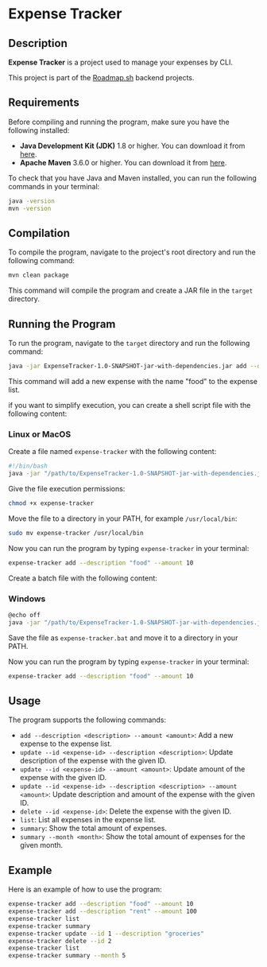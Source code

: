 # Expense Tracker

## Description
**Expense Tracker**  is a project used to manage your expenses by CLI.

This project is part of the [Roadmap.sh](https://roadmap.sh/backend/projects) backend projects.

## Requirements
Before compiling and running the program, make sure you have the following installed:

- **Java Development Kit (JDK)** 1.8 or higher. You can download it from [here](https://www.oracle.com/java/technologies/javase-jdk11-downloads.html).
- **Apache Maven** 3.6.0 or higher. You can download it from [here](https://maven.apache.org/download.cgi).


To check that you have Java and Maven installed, you can run the following commands in your terminal:
```bash
java -version
mvn -version

```

## Compilation

To compile the program, navigate to the project's root directory and run the following command:

```bash
mvn clean package
```

This command will compile the program and create a JAR file in the `target` directory.

## Running the Program

To run the program, navigate to the `target` directory and run the following command:

```bash
java -jar ExpenseTracker-1.0-SNAPSHOT-jar-with-dependencies.jar add --description "food" --amount 10
```

This command will add a new expense with the name "food" to the expense list.

if you want to simplify execution, you can create a shell script file with the following content:

### Linux or MacOS

Create a file named `expense-tracker` with the following content:

```bash
#!/bin/bash
java -jar "/path/to/ExpenseTracker-1.0-SNAPSHOT-jar-with-dependencies.jar" "$@"
```
Give the file execution permissions:

```bash
chmod +x expense-tracker
```

Move the file to a directory in your PATH, for example `/usr/local/bin`:

```bash
sudo mv expense-tracker /usr/local/bin
```

Now you can run the program by typing `expense-tracker` in your terminal:

```bash
expense-tracker add --description "food" --amount 10
```

Create a batch file with the following content:
### Windows
```bash
@echo off
java -jar "/path/to/ExpenseTracker-1.0-SNAPSHOT-jar-with-dependencies.jar" %*
```

Save the file as `expense-tracker.bat` and move it to a directory in your PATH.

Now you can run the program by typing `expense-tracker` in your terminal:

```bash
expense-tracker add --description "food" --amount 10
```

## Usage

The program supports the following commands:

- `add --description <description> --amount <amount>`: Add a new expense to the expense list.
- `update --id <expense-id> --description <description>`: Update description of the expense with the given ID.
- `update --id <expense-id> --amount <amount>`: Update amount of the expense with the given ID.
- `update --id <expense-id> --description <description> --amount <amount>`: Update description and amount of the expense with the given ID.
- `delete --id <expense-id>`: Delete the expense with the given ID.
- `list`: List all expenses in the expense list.
- `summary`: Show the total amount of expenses.
- `summary --month <month>`: Show the total amount of expenses for the given month.

## Example

Here is an example of how to use the program:

```bash
expense-tracker add --description "food" --amount 10
expense-tracker add --description "rent" --amount 100
expense-tracker list
expense-tracker summary
expense-tracker update --id 1 --description "groceries"
expense-tracker delete --id 2
expense-tracker list
expense-tracker summary --month 5
```

